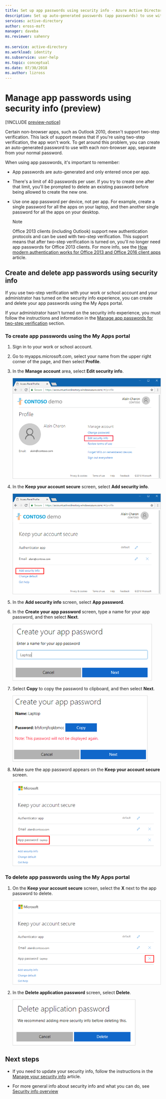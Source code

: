 ```yaml
---
title: Set up app passwords using security info - Azure Active Directory | Microsoft Docs
description: Set up auto-generated passwords (app passwords) to use with each non-browser app, separate from a normal password, using security info.
services: active-directory
author: eross-msft
manager: daveba
ms.reviewer: sahenry

ms.service: active-directory
ms.workload: identity
ms.subservice: user-help
ms.topic: conceptual
ms.date: 07/30/2018
ms.author: lizross
---
```


# Manage app passwords using security info (preview)

[!INCLUDE [preview-notice](../../../includes/active-directory-end-user-preview-notice-security-info.md)]

Certain non-browser apps, such as Outlook 2010, doesn't support two-step verification. This lack of support means that if you're using two-step verification, the app won't work. To get around this problem, you can create an auto-generated password to use with each non-browser app, separate from your normal password.

When using app passwords, it's important to remember:

- App passwords are auto-generated and only entered once per app.

- There's a limit of 40 passwords per user. If you try to create one after that limit, you'll be prompted to delete an existing password before being allowed to create the new one.

- Use one app password per device, not per app. For example, create a single password for all the apps on your laptop, and then another single password for all the apps on your desktop.

    >[!Note]
    >Office 2013 clients (including Outlook) support new authentication protocols and can be used with two-step verification. This support means that after two-step verification is turned on, you'll no longer need app passwords for Office 2013 clients. For more info, see the [How modern authentication works for Office 2013 and Office 2016 client apps](https://support.office.com/article/how-modern-authentication-works-for-office-2013-and-office-2016-client-apps-e4c45989-4b1a-462e-a81b-2a13191cf517) article.

## Create and delete app passwords using security info

If you use two-step verification with your work or school account and your administrator has turned on the security info experience, you can create and delete your app passwords using the My Apps portal.

If your administrator hasn't turned on the security info experience, you must follow the instructions and information in the [Manage app passwords for two-step verification](multi-factor-authentication-end-user-app-passwords.md) section.

### To create app passwords using the My Apps portal

1. Sign in to your work or school account.

2. Go to myapps.microsoft.com, select your name from the upper right corner of the page, and then select **Profile**.

3. In the **Manage account** area, select **Edit security info**.

    ![Profile screen with Edit security info link highlighted](media/security-info/security-info-profile.png)

4. In the **Keep your account secure** screen, select **Add security info**.

    ![Security info screen with existing, editable info](media/security-info/security-info-edit-add-info.png)

5. In the **Add security info** screen, select **App password**.

6. In the **Create your app password** screen, type a name for your app password, and then select **Next**.

    ![Screen where you name your app password](media/security-info/security-info-name-app-password.png)

7. Select **Copy** to copy the password to clipboard, and then select **Next**.

    ![Screen with app password for copying](media/security-info/security-info-create-app-password.png)
    
8. Make sure the app password appears on the **Keep your account secure** screen.

    ![Keep secure screen, with app password](media/security-info/security-info-keep-secure-app-password.png)

### To delete app passwords using the My Apps portal

1. On the **Keep your account secure** screen, select the **X** next to the app password to delete.

    ![Keep secure screen, delete app password](media/security-info/security-info-keep-secure-delete-app-password.png)

2. In the **Delete application password** screen, select **Delete**.

    ![Delete app password screen](media/security-info/security-info-keep-secure-delete-app-password2.png)

## Next steps

- If you need to update your security info, follow the instructions in the [Manage your security info](security-info-manage-settings.md) article.

- For more general info about security info and what you can do, see [Security info overview](user-help-security-info-overview.md) 
